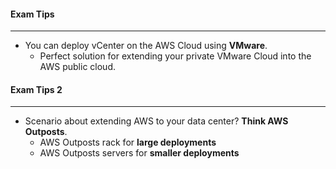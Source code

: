 #### Exam Tips

___

* You can deploy vCenter on the AWS Cloud using **VMware**.
    * Perfect solution for extending your private VMware Cloud into the AWS public cloud.

#### Exam Tips 2

___

* Scenario about extending AWS to your data center? **Think AWS Outposts**.
    * AWS Outposts rack for **large deployments**
    * AWS Outposts servers for **smaller deployments**